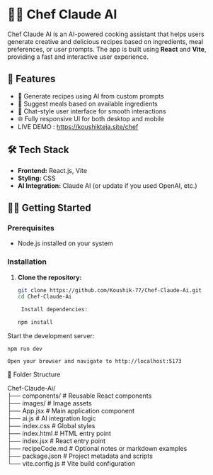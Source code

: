 # 👨‍🍳 Chef Claude AI

Chef Claude AI is an AI-powered cooking assistant that helps users generate creative and delicious recipes based on ingredients, meal preferences, or user prompts. The app is built using **React** and **Vite**, providing a fast and interactive user experience.

## 🚀 Features

- 🧠 Generate recipes using AI from custom prompts
- 🥘 Suggest meals based on available ingredients
- 💬 Chat-style user interface for smooth interactions
- 🌐 Fully responsive UI for both desktop and mobile
- LIVE DEMO : https://koushikteja.site/chef
## 🛠️ Tech Stack

- **Frontend:** React.js, Vite
- **Styling:** CSS
- **AI Integration:** Claude AI (or update if you used OpenAI, etc.)

## 🧑‍💻 Getting Started

### Prerequisites

- Node.js installed on your system

### Installation

1. **Clone the repository:**

   ```bash
   git clone https://github.com/Koushik-77/Chef-Claude-Ai.git
   cd Chef-Claude-Ai

    Install dependencies:

   npm install

Start the development server:

    npm run dev

    Open your browser and navigate to http://localhost:5173

📂 Folder Structure

Chef-Claude-Ai/<br>
├── components/        # Reusable React components<br>
├── images/            # Image assets<br>
├── App.jsx            # Main application component<br>
├── ai.js              # AI integration logic<br>
├── index.css          # Global styles<br>
├── index.html         # HTML entry point<br>
├── index.jsx          # React entry point<br>
├── recipeCode.md      # Optional notes or markdown examples<br>
├── package.json       # Project metadata and scripts<br>
└── vite.config.js     # Vite build configuration<br>
